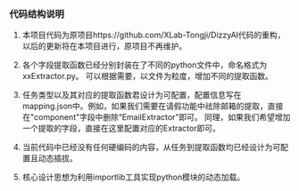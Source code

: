 ### 代码结构说明

1. 本项目代码为原项目https://github.com/XLab-Tongji/DizzyAI代码的重构，以后的更新将在本项目进行，原项目不再维护。

2. 各个字段提取函数已经分别封装在了不同的python文件中，命名格式为xxExtractor.py。 可以根据需要，以文件为粒度，增加不同的提取函数。

3. 任务类型以及其对应的提取函数君设计为可配置，配置信息写在mapping.json中。例如，如果我们需要在请假功能中祛除邮箱的提取，直接在"component"字段中删除“EmailExtractor”即可。 同理，如果我们希望增加一个提取的字段，直接在这里配置对应的Extractor即可。

4. 当前代码中已经没有任何硬编码的内容，从任务到提取函数均已经设计为可配置且动态插拔。

5. 核心设计思想为利用importlib工具实现python模块的动态加载。
